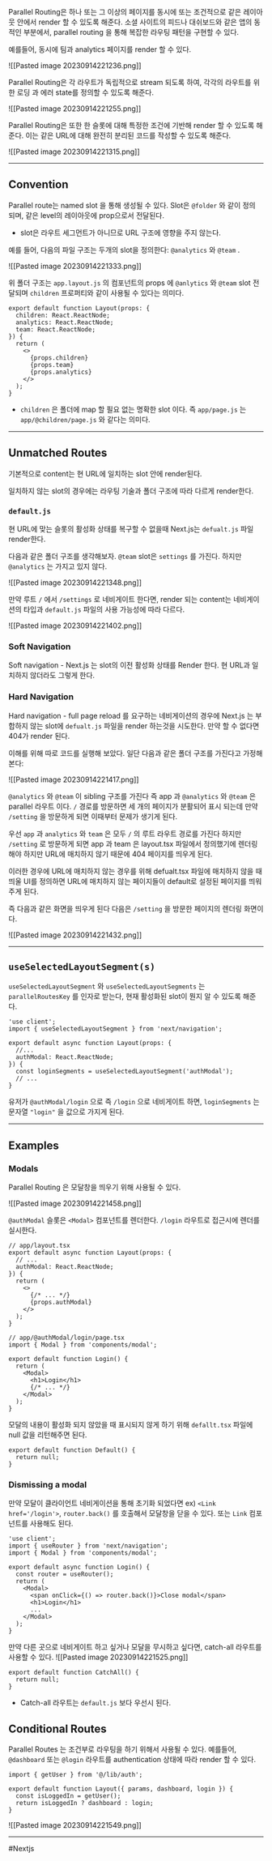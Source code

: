 Parallel Routing은 하나 또는 그 이상의 페이지를 동시에 또는 조건적으로 같은 레이아웃 안에서 render 할 수 있도록 해준다. 소셜 사이트의 피드나 대쉬보드와 같은 앱의 동적인 부분에서, parallel routing 을 통해 복잡한 라우팅 패턴을 구현할 수 있다.

예를들어, 동시에 팀과 analytics 페이지를 render 할 수 있다.

![[Pasted image 20230914221236.png]]

Parallel Routing은 각 라우트가 독립적으로 stream 되도록 하여, 각각의 라우트를 위한 로딩 과 에러 state를 정의할 수 있도록 해준다.

![[Pasted image 20230914221255.png]]

Parallel Routing은 또한 한 슬롯에 대해 특정한 조건에 기반해 render 할 수 있도록 해준다. 이는 같은 URL에 대해 완전히 분리된 코드를 작성할 수 있도록 해준다.

![[Pasted image 20230914221315.png]]

---
## Convention

Parallel route는 named slot 을 통해 생성될 수 있다. Slot은 `@folder` 와 같이 정의 되며, 같은 level의 레이아웃에 prop으로서 전달된다.

- slot은 라우트 세그먼트가 아니므로 URL 구조에 영향을 주지 않는다.

예를 들어, 다음의 파일 구조는 두개의 slot을 정의한다: `@analytics` 와 `@team` .

![[Pasted image 20230914221333.png]]

위 폴더 구조는 `app.layout.js` 의 컴포넌트의 props 에 `@anlytics` 와 `@team` slot 전달되며 `children` 프로퍼티와 같이 사용될 수 있다는 의미다.

```tsx
export default function Layout(props: {
  children: React.ReactNode;
  analytics: React.ReactNode;
  team: React.ReactNode;
}) {
  return (
    <>
      {props.children}
      {props.team}
      {props.analytics}
    </>
  );
}
```

- `children` 은 폴더에 map 할 필요 없는 명확한 slot 이다. 즉 `app/page.js` 는 `app/@children/page.js` 와 같다는 의미다.

---
## Unmatched Routes

기본적으로 content는 현 URL에 일치하는 slot 안에 render된다.

일치하지 않는 slot의 경우에는 라우팅 기술과 폴더 구조에 따라 다르게 render한다.

### `default.js`
현 URL에 맞는 슬롯의 활성화 상태를 복구할 수 없을때 Next.js는 `defualt.js` 파일 render한다.

다음과 같은 폴더 구조를 생각해보자. `@team` slot은 `settings` 를 가진다. 하지만 `@analytics` 는 가지고 있지 않다.

![[Pasted image 20230914221348.png]]

만약 루트 `/` 에서 `/settings` 로 네비게이트 한다면, render 되는 content는 네비게이션의 타입과 `default.js` 파일의 사용 가능성에 따라 다르다.

![[Pasted image 20230914221402.png]]
### Soft Navigation
Soft navigation - Next.js 는 slot의 이전 활성화 상태를 Render 한다. 현 URL과 일치하지 않더라도 그렇게 한다.

### Hard Navigation
Hard navigation - full page reload 를 요구하는 네비게이션의 경우에 Next.js 는 부합하지 않는 slot에 `defualt.js` 파일을 render 하는것을 시도한다. 만약 할 수 없다면 404가 render 된다.

이해를 위해 따로 코드를 실행해 보았다. 일단 다음과 같은 폴더 구조를 가진다고 가정해본다:

![[Pasted image 20230914221417.png]]

`@analytics` 와 `@team` 이 sibling 구조를 가진다 즉 app 과 `@analytics` 와 `@team` 은 parallel 라우트 이다. `/` 경로를 방문하면 세 개의 페이지가 분활되어 표시 되는데 만약 `/setting` 을 방문하게 되면 이때부터 문제가 생기게 된다.

우선 `app` 과 `analytics` 와 `team` 은 모두 `/` 의 루트 라우트 경로를 가진다 하지만 `/setting` 로 방문하게 되면 app 과 team 은 layout.tsx 파일에서 정의했기에 렌더링 해야 하지만 URL에 매치하지 않기 때문에 404 페이지를 띄우게 된다.

이러한 경우에 URL에 매치하지 않는 경우를 위해 defualt.tsx 파일에 매치하지 않을 때 띄울 UI를 정의하면 URL에 매치하지 않는 페이지들이 default로 설정된 페이지를 띄워주게 된다.

즉 다음과 같은 화면을 띄우게 된다 다음은 `/setting` 을 방문한 페이지의 렌더링 화면이다.

![[Pasted image 20230914221432.png]]

---

## `useSelectedLayoutSegment(s)`

`useSelectedLayoutSegment` 와 `useSelectedLayoutSegments` 는 `parallelRoutesKey` 를 인자로 받는다, 현재 활성화된 slot이 뭔지 알 수 있도록 해준다.

```tsx
'use client';
import { useSelectedLayoutSegment } from 'next/navigation';
 
export default async function Layout(props: {
  //...
  authModal: React.ReactNode;
}) {
  const loginSegments = useSelectedLayoutSegment('authModal');
  // ...
}
```

유저가 `@authModal/login` 으로 즉 `/login` 으로 네비게이트 하면, `loginSegments` 는 문자열 `"login"` 을 값으로 가지게 된다.

---
## Examples

### Modals
Parallel Routing 은 모달창을 띄우기 위해 사용될 수 있다.

![[Pasted image 20230914221458.png]]

`@authModal` 슬롯은 `<Modal>` 컴포넌트를 렌더한다. `/login` 라우트로 접근시에 렌더를 실시한다.

```tsx
// app/layout.tsx
export default async function Layout(props: {
  // ...
  authModal: React.ReactNode;
}) {
  return (
    <>
      {/* ... */}
      {props.authModal}
    </>
  );
}
```

```tsx
// app/@authModal/login/page.tsx
import { Modal } from 'components/modal';
 
export default function Login() {
  return (
    <Modal>
      <h1>Login</h1>
      {/* ... */}
    </Modal>
  );
}
```

모달의 내용이 활성화 되지 않았을 때 표시되지 않게 하기 위해 `defallt.tsx` 파일에 null 값을 리턴해주면 된다.

```tsx
export default function Default() {
  return null;
}
```

### Dismissing a modal
만약 모달이 클라이언트 네비게이션을 통해 초기화 되었다면 ex) `<Link href='/login'>`, `router.back()` 를 호출해서 모달창을 닫을 수 있다. 또는 `Link` 컴포넌트를 사용해도 된다.

```tsx
'use client';
import { useRouter } from 'next/navigation';
import { Modal } from 'components/modal';
 
export default async function Login() {
  const router = useRouter();
  return (
    <Modal>
      <span onClick={() => router.back()}>Close modal</span>
      <h1>Login</h1>
      ...
    </Modal>
  );
}
```

만약 다른 곳으로 네비게이트 하고 싶거나 모달을 무시하고 싶다면, catch-all 라우트를 사용할 수 있다.
![[Pasted image 20230914221525.png]]


```tsx
export default function CatchAll() {
  return null;
}
```

- Catch-all 라우트는 `default.js` 보다 우선시 된다.

## Conditional Routes

Parallel Routes 는 조건부로 라우팅을 하기 위해서 사용될 수 있다. 예를들어, `@dashboard` 또는 `@login` 라우트를 authentication 상태에 따라 render 할 수 있다.

```tsx
import { getUser } from '@/lib/auth';
 
export default function Layout({ params, dashboard, login }) {
  const isLoggedIn = getUser();
  return isLoggedIn ? dashboard : login;
}
```

![[Pasted image 20230914221549.png]]

---

#Nextjs 